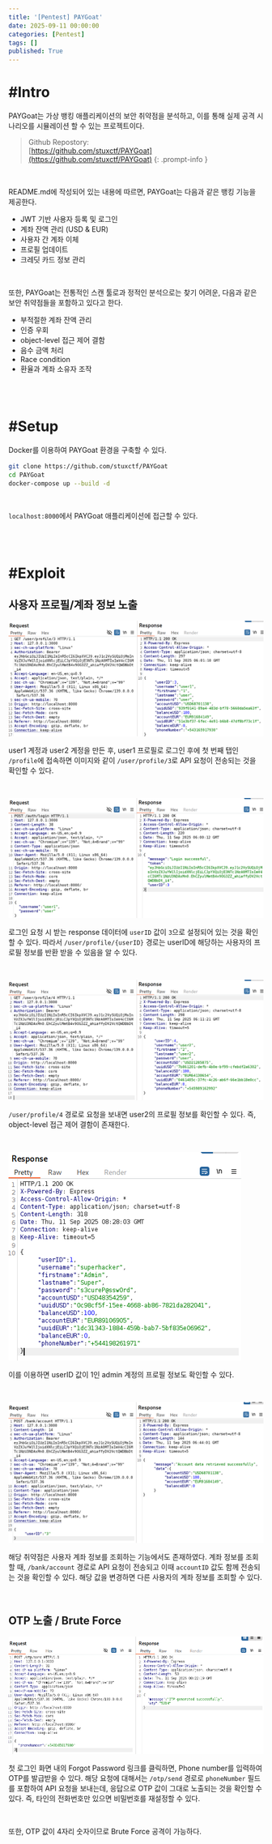 ```yaml
---
title: '[Pentest] PAYGoat'
date: 2025-09-11 00:00:00
categories: [Pentest]
tags: []
published: True
---
```


# #Intro

PAYGoat는 가상 뱅킹 애플리케이션의 보안 취약점을 분석하고, 이를 통해 실제 공격 시나리오를 시뮬레이션 할 수 있는 프로젝트이다.

> Github Repostory: <br>
> [https://github.com/stuxctf/PAYGoat](https://github.com/stuxctf/PAYGoat)
{: .prompt-info }

<br>

README.md에 작성되어 있는 내용에 따르면, PAYGoat는 다음과 같은 뱅킹 기능을 제공한다.

- JWT 기반 사용자 등록 및 로그인
- 계좌 잔액 관리 (USD & EUR)
- 사용자 간 계좌 이체
- 프로필 업데이트
- 크레딧 카드 정보 관리

<br>

또한, PAYGoat는 전통적인 스캔 툴로과 정적인 분석으로는 찾기 어려운, 다음과 같은 보안 취약점들을 포함하고 있다고 한다.

- 부적절한 계좌 잔액 관리
- 인증 우회
- object-level 접근 제어 결함
- 음수 금액 처리
- Race condition
- 환율과 계좌 소유자 조작

<br>

<br>

# #Setup

Docker를 이용하여 PAYGoat 환경을 구축할 수 있다.

```bash
git clone https://github.com/stuxctf/PAYGoat
cd PAYGoat
docker-compose up --build -d
```

<br>

`localhost:8000`에서 PAYGoat 애플리케이션에 접근할 수 있다.

<br>

<br>

# #Exploit

## 사용자 프로필/계좌 정보 노출

![image](/assets/posts/250911-1.png)

user1 계정과 user2 계정을 만든 후, user1 프로필로 로그인 후에 첫 번째 탭인 `/profile`에 접속하면 이미지와 같이 `/user/profile/3`로 API 요청이 전송되는 것을 확인할 수 있다.

<br>

![image](/assets/posts/250911-2.png)

로그인 요청 시 받는 response 데이터에 `userID` 값이 `3`으로 설정되어 있는 것을 확인할 수 있다. 따라서 `/user/profile/{userID}` 경로는 userID에 해당하는 사용자의 프로필 정보를 반환 받을 수 있음을 알 수 있다.

<br>

![image](/assets/posts/250911-3.png)

`/user/profile/4` 경로로 요청을 보내면 user2의 프로필 정보를 확인할 수 있다. 즉, object-level 접근 제어 결함이 존재한다.

<br>

![image](/assets/posts/250911-6.png)

이를 이용하면 userID 값이 1인 admin 계정의 프로필 정보도 확인할 수 있다.

<br>

![image](/assets/posts/250911-4.png)

해당 취약점은 사용자 계좌 정보를 조회하는 기능에서도 존재하였다. 계좌 정보를 조회할 때, `/bank/account` 경로로 API 요청이 전송되고 이때 `accountID` 값도 함께 전송되는 것을 확인할 수 있다. 해당 값을 변경하면 다른 사용자의 계좌 정보를 조회할 수 있다.

<br>

## OTP 노출 / Brute Force

![image](/assets/posts/250911-5.png)

첫 로그인 화면 내의 Forgot Password 링크를 클릭하면, Phone number를 입력하여 OTP를 발급받을 수 있다. 해당 요청에 대해서는 `/otp/send` 경로로 `phoneNumber` 필드를 포함하여 API 요청을 보내는데, 응답으로 OTP 값이 그대로 노출되는 것을 확인할 수 있다. 즉, 타인의 전화번호만 있으면 비밀번호를 재설정할 수 있다.

<br>

또한, OTP 값이 4자리 숫자이므로 Brute Force 공격이 가능하다.
